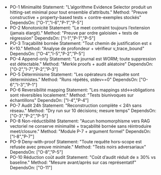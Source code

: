 - PO-1 Minimalité
  Statement: "L’algorithme Evidence Selector produit un hitting-set minimal pour tout ensemble d’attributs."
  Method: "Preuve constructive + property-based tests + contre-exemples stockés"
  DependsOn: ["O-1","I-6","P-1","P-5"]
- PO-2 Monotonicité
  Statement: "Le meet contraint toujours l’extension (jamais élargit)."
  Method: "Preuve par ordre galoisien + tests de régression"
  DependsOn: ["I-1","P-1","P-5"]
- PO-3 Traçabilité bornée
  Statement: "Tout chemin de justification est ≤ K=10."
  Method: "Analyse de profondeur + vérifieur v_trace_bound"
  DependsOn: ["O-4","I-5","P-2","P-5"]
- PO-4 Append-only
  Statement: "Le journal est WORM; toute suppression est détectable."
  Method: "Merkle proofs + audit aléatoire"
  DependsOn: ["O-2","I-7","P-2","P-3"]
- PO-5 Déterminisme
  Statement: "Les opérateurs de requête sont déterministes."
  Method: "Runs répétés, stdev==0"
  DependsOn: ["O-6","I-3","P-1"]
- PO-6 Reversibilité mapping
  Statement: "Les mappings std↔obligations sont réversibles localement."
  Method: "Tests biunivoques sur échantillons"
  DependsOn: ["I-4","P-4"]
- PO-7 Audit 24h
  Statement: "Reconstruction complète < 24h sans réseau."
  Method: "Dry run sur 10 décisions; mesure temps"
  DependsOn: ["O-3","P-2","P-5"]
- PO-8 Non-réductibilité
  Statement: "Aucun homomorphisme vers RAG vectoriel ne conserve minimalité + traçabilité bornée sans réintroduire meet/closure."
  Method: "Module P-7 + argument formel"
  DependsOn: ["I-8","P-7"]
- PO-9 Deny-with-proof
  Statement: "Toute requête hors-scope est refusée avec preuve minimale."
  Method: "Tests noirs adversariaux"
  DependsOn: ["O-8","P-5"]
- PO-10 Réduction coût audit
  Statement: "Coût d’audit réduit de ≥ 30% vs baseline."
  Method: "Mesure avant/après sur cas représentatif"
  DependsOn: ["O-11"]
